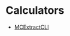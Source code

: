 # Calculators

<!-- - [ArmorStandGenerator](./calculators/ArmorStandGenerator.md) -->

- [MCExtractCLI](./calculators/MCExtractCLI.md)
  <!-- - [MultiloaderGradleGenerator](./calculators/MultiloaderGradleGenerator.md) -->
  <!-- - [RcoreGenerator](./calculators/RcoreGenerator.md) -->
  <!-- - [MusicDiscStudio](./calculators/MusicDiscStudio.md) -->
